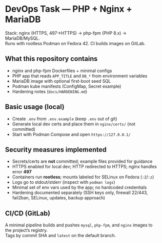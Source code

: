 # DevOps Task — PHP + Nginx + MariaDB

Stack: nginx (HTTPS, 497→HTTPS) → php-fpm (PHP 8.x) → MariaDB/MySQL.  
Runs with rootless Podman on Fedora 42. CI builds images on GitLab.

## What this repository contains
- nginx and php-fpm Dockerfiles + minimal configs
- PHP app that reads `APP_TITLE` and `DB_*` from environment variables
- MariaDB image with optional first-boot seed SQL
- Podman kube manifests (ConfigMap, Secret example)
- Hardening notes (`docs/HARDENING.md`)

## Basic usage (local)
- Create `.env` from `.env.example` (keep `.env` out of git)
- Generate local dev certs and place them in `nginx/certs/` (not committed)
- Start with Podman Compose and open `https://127.0.0.1/`

## Security measures implemented
- Secrets/certs are **not** committed; example files provided for guidance
- HTTPS enabled for local dev; HTTP redirected to HTTPS; nginx handles error **497**
- Containers run **rootless**; mounts labeled for SELinux on Fedora (`:Z`/`:z`)
- Logs go to stdout/stderr (inspect with `podman logs`)
- Minimal set of env vars used by the app; no hardcoded credentials
- Hardening documented separately (SSH keys only, firewall 22/443, fail2ban, SELinux, updates, backup approach)

## CI/CD (GitLab)
A minimal pipeline builds and pushes `mysql`, `php-fpm`, and `nginx` images to the project’s registry.  
Tags by commit SHA and `latest` on the default branch.
